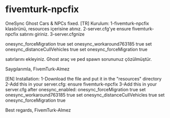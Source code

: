 # fivemturk-npcfix
OneSync Ghost Cars &amp; NPCs fixed.
[TR]
Kurulum:
1-fivemturk-npcfix klasörünü, resources içerisine atınız.
2-server.cfg'ye 
ensure fivemturk-npcfix 
satırını giriniz.
3-server.cfgnize

onesync_forceMigration true
set onesync_workaround763185 true
set onesync_distanceCullVehicles true
set onesync_forceMigration true

satırlarını ekleyiniz. Ghost araç ve ped spawn sorununuz çözülmüştür.

Saygılarımla,
FivemTurk-Almez

[EN]
Installation:
1-Download the file and put it in the "resources" directory
2-Add this in your server.cfg:
 ensure fivemturk-npcfix
3-Add this in your server.cfg after onesync_enabled:
onesync_forceMigration true
set onesync_workaround763185 true
set onesync_distanceCullVehicles true
set onesync_forceMigration true
 
Best regards,
FivemTurk-Almez
